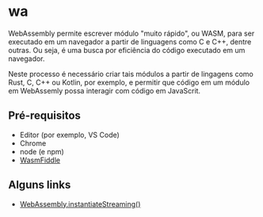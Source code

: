 # wa

WebAssembly permite escrever módulo "muito rápido", ou WASM, para ser executado em um navegador a partir de linguagens como C e C++, dentre outras. Ou seja, é uma busca por eficiência do código executado em um navegador.

Neste processo é necessário criar tais módulos a partir de lingagens como Rust, C, C++ ou Kotlin, por exemplo, e permitir que código em um módulo em WebAssemly possa interagir com código em JavaScrit.

## Pré-requisitos

- Editor (por exemplo, VS Code)
- Chrome
- node (e npm)
- [WasmFiddle](https://wasdk.github.io/WasmFiddle/)

## Alguns links

- [WebAssembly.instantiateStreaming()](https://developer.mozilla.org/en-US/docs/Web/JavaScript/Reference/Global_Objects/WebAssembly/instantiateStreaming)

